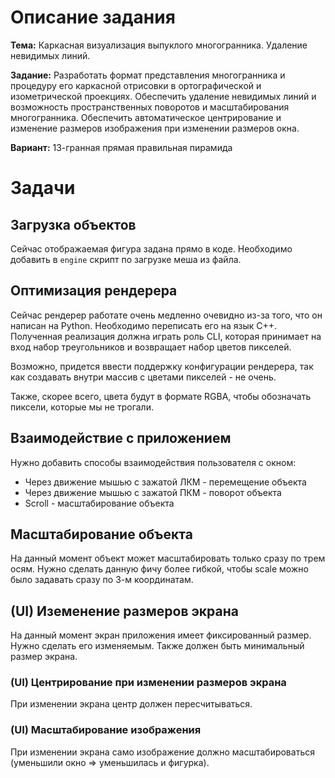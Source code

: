 # Описание задания

**Тема:** Каркасная визуализация выпуклого многогранника. Удаление невидимых линий.

**Задание:** Разработать формат представления многогранника и процедуру его каркасной отрисовки в ортографической и
изометрической проекциях. Обеспечить удаление невидимых линий и возможность пространственных поворотов и
масштабирования многогранника. Обеспечить автоматическое центрирование и изменение размеров изображения при
изменении размеров окна.

**Вариант:** 13-гранная прямая правильная пирамида

# Задачи

## Загрузка объектов

Сейчас отображаемая фигура задана прямо в коде. Необходимо добавить в `engine` скрипт по загрузке меша
из файла.

## Оптимизация рендерера

Сейчас рендерер работате очень медленно очевидно из-за того, что он написан на Python. Необходимо переписать
его на язык C++. Полученная реализация должна играть роль CLI, которая принимает на вход набор треугольников
и возвращает набор цветов пикселей.

Возможно, придется ввести поддержку конфигурации рендерера, так как создавать внутри массив с цветами пикселей - 
не очень.

Также, скорее всего, цвета будут в формате RGBA, чтобы обозначать пиксели, которые мы не трогали.

## Взаимодействие с приложением

Нужно добавить способы взаимодействия пользователя с окном:
- Через движение мышью с зажатой ЛКМ - перемещение объекта
- Через движение мышью с зажатой ПКМ - поворот объекта
- Scroll - масштабирование объекта

## Масштабирование объекта

На данный момент объект может масштабировать только сразу по трем осям. Нужно сделать данную фичу более гибкой,
чтобы scale можно было задавать сразу по 3-м координатам.

## (UI) Иземенение размеров экрана

На данный момент экран приложения имеет фиксированный размер. Нужно сделать его изменяемым. Также должен быть
минимальный размер экрана.

### (UI) Центрирование при изменении размеров экрана

При изменении экрана центр должен пересчитываться.

### (UI) Масштабирование изображения

При изменении экрана само изображение должно масштабироваться (уменьшили окно => уменьшилась и фигурка).
